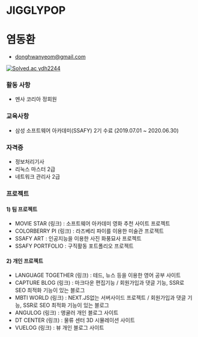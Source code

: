 # JIGGLYPOP
# 염동환
* donghwanyeom@gmail.com

[![Solved.ac ydh2244](http://mazassumnida.wtf/api/v2/generate_badge?boj=ydh2244)](https://solved.ac/ydh2244)

### 활동 사항
* 멘사 코리아 정회원

### 교육사항
* 삼성 소프트웨어 아카데미(SSAFY) 2기 수료 (2019.07.01 ~ 2020.06.30)

### 자격증
* 정보처리기사
* 리눅스 마스터 2급
* 네트워크 관리사 2급

### 프로젝트
#### 1) 팀 프로젝트
* MOVIE STAR (링크) : 소프트웨어 아카데미 영화 추천 사이트 프로젝트
* COLORBERRY PI (링크) : 라즈베리 파이를 이용한 미술관 프로젝트
* SSAFY ART : 인공지능을 이용한 사진 화풍묘사 프로젝트
* SSAFY PORTFOLIO : 구직활동 포트폴리오 프로젝트
#### 2) 개인 프로젝트
* LANGUAGE TOGETHER (링크) : 테드, 뉴스 등을 이용한 영어 공부 사이트
* CAPTURE BLOG (링크) : 마크다운 편집기능 / 회원가입과 댓글 기능, SSR로 SEO 최적화 기능이 있는 블로그
* MBTI WORLD (링크) : NEXT.JS없는 서버사이드 프로젝트 / 회원가입과 댓글 기능, SSR로 SEO 최적화 기능이 있는 블로그
* ANGULOG (링크) : 앵귤러 개인 블로그 사이트
* DT CENTER (링크) : 물류 센터 3D 시뮬레이션 사이트
* VUELOG (링크) : 뷰 개인 블로그 사이트

